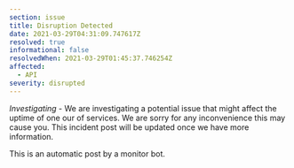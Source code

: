 ```yaml
---
section: issue
title: Disruption Detected
date: 2021-03-29T04:31:09.747617Z
resolved: true
informational: false
resolvedWhen: 2021-03-29T01:45:37.746254Z
affected:
  - API
severity: disrupted
---
```

*Investigating* - We are investigating a potential issue that might affect the uptime of one our of services. We are sorry for any inconvenience this may cause you. This incident post will be updated once we have more information.

This is an automatic post by a monitor bot.
        